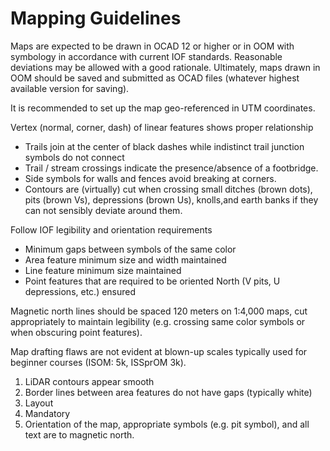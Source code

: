 # Mapping Guidelines

Maps are expected to be drawn in OCAD 12 or higher or in OOM with symbology in accordance with current IOF standards. Reasonable deviations may be allowed with a good rationale. Ultimately, maps drawn in OOM should be saved and submitted as OCAD files \(whatever highest available version for saving\).

It is recommended to set up the map geo-referenced in UTM coordinates.

Vertex \(normal, corner, dash\) of linear features shows proper relationship

* Trails join at the center of black dashes while indistinct trail junction symbols do not connect
* Trail / stream crossings indicate the presence/absence of a footbridge.
* Side symbols for walls and fences avoid breaking at corners.
* Contours are \(virtually\) cut when crossing small ditches \(brown dots\), pits \(brown Vs\), depressions \(brown Us\), knolls,and earth banks  if they can not sensibly deviate around them.

Follow IOF legibility and orientation requirements

* Minimum gaps between symbols of the same color
* Area feature minimum size and width maintained
* Line feature minimum size maintained
* Point features that are required to be oriented North \(V pits, U depressions, etc.\) ensured

Magnetic north lines should be spaced 120 meters on 1:4,000 maps, cut appropriately to maintain legibility \(e.g. crossing same color symbols or when obscuring point features\).    


Map drafting flaws are not evident at blown-up scales typically used for beginner courses \(ISOM: 5k, ISSprOM 3k\).  

1. LiDAR contours appear smooth
2. Border lines between area features do not have gaps \(typically white\)
3. Layout
4. Mandatory
5. Orientation of the map, appropriate symbols \(e.g. pit symbol\), and all text are to magnetic north. 

